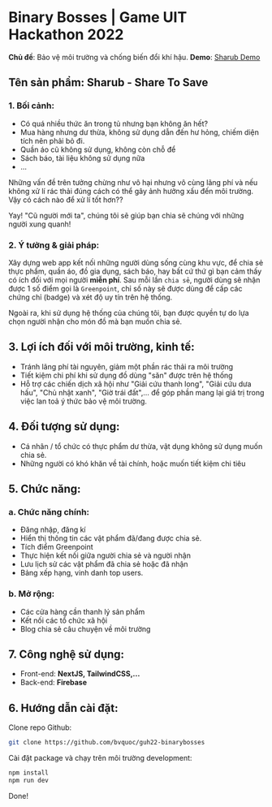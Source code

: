 # Binary Bosses | Game UIT Hackathon 2022

**Chủ đề**: Bảo vệ môi trường và chống biến đổi khí hậu.
**Demo**: [Sharub Demo](https://sharub.vercel.app/)

## Tên sản phẩm: Sharub - Share To Save

### 1. Bối cảnh:

- Có quá nhiều thức ăn trong tủ nhưng bạn không ăn hết?
- Mua hàng nhưng dư thừa, không sử dụng dẫn đến hư hỏng, chiếm diện tích nên phải bỏ đi.
- Quần áo cũ không sử dụng, không còn chỗ để
- Sách báo, tài liệu không sử dụng nữa
- ...

Những vấn đề trên tưởng chừng như vô hại nhưng vô cùng lãng phí và nếu không xử lí rác thải đúng cách có thể gây ảnh hưởng xấu đến môi trường. Vậy có cách nào để xử lí tốt hơn??

Yay! "Cũ người mới ta", chúng tôi sẽ giúp bạn chia sẽ chúng với những người xung quanh!

### 2. Ý tưởng & giải pháp:

Xây dựng web app kết nối những người dùng sống cùng khu vực, để chia sẻ thực phẩm, quần áo, đồ gia dụng, sách báo, hay bất cứ thứ gì bạn cảm thấy có ích đối với mọi người **miễn phí**. Sau mỗi lần `chia sẻ`, người dùng sẽ nhận được 1 số điểm gọi là `Greenpoint`, chỉ số này sẽ được dùng để cấp các chứng chỉ (badge) và xét độ uy tín trên hệ thống.

Ngoài ra, khi sử dụng hệ thống của chúng tôi, bạn được quyền tự do lựa chọn người nhận cho món đồ mà bạn muốn chia sẻ.

## 3. Lợi ích đối với môi trường, kinh tế:

- Tránh lãng phí tài nguyên, giảm một phần rác thải ra môi trường
- Tiết kiệm chi phí khi sử dụng đồ dùng "săn" được trên hệ thống
- Hỗ trợ các chiến dịch xã hội như "Giải cứu thanh long", "Giải cứu dưa hấu", "Chủ nhật xanh", "Giờ trái đất",... để góp phần mang lại giá trị trong việc lan toả ý thức bảo vệ môi trường.

## 4. Đối tượng sử dụng:

- Cá nhân / tổ chức có thực phẩm dư thừa, vật dụng không sử dụng muốn chia sẻ.
- Những người có khó khăn về tài chính, hoặc muốn tiết kiệm chi tiêu

## 5. Chức năng:

### a. Chức năng chính:

- Đăng nhập, đăng kí
- Hiển thị thông tin các vật phẩm đã/đang được chia sẻ.
- Tích điểm Greenpoint
- Thực hiện kết nối giữa người chia sẻ và người nhận
- Lưu lịch sử các vật phẩm đã chia sẻ hoặc đã nhận
- Bảng xếp hạng, vinh danh top users.

### b. Mở rộng:

- Các cửa hàng cần thanh lý sản phẩm
- Kết nối các tổ chức xã hội
- Blog chia sẻ câu chuyện về môi trường

## 7. Công nghệ sử dụng:

- Front-end: **NextJS, TailwindCSS,...**
- Back-end: **Firebase**

## 6. Hướng dẫn cài đặt:

Clone repo Github:

```bash
git clone https://github.com/bvquoc/guh22-binarybosses
```

Cài đặt package và chạy trên môi trường development:

```bash
npm install
npm run dev
```

Done!
